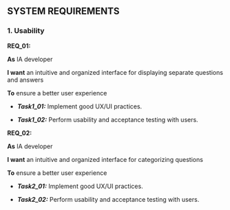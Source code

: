 ## SYSTEM REQUIREMENTS

### 1. Usability

**REQ_01:**

**As** IA developer

**I want** an intuitive and organized interface for displaying separate questions and answers

**To** ensure a better user experience

- **_Task1_01:_** Implement good UX/UI practices.
  
- **_Task1_02:_** Perform usability and acceptance testing with users.

**REQ_02:**

**As** IA developer

**I want** an intuitive and organized interface for categorizing questions

**To** ensure a better user experience

- **_Task2_01:_** Implement good UX/UI practices.
  
- **_Task2_02:_** Perform usability and acceptance testing with users.